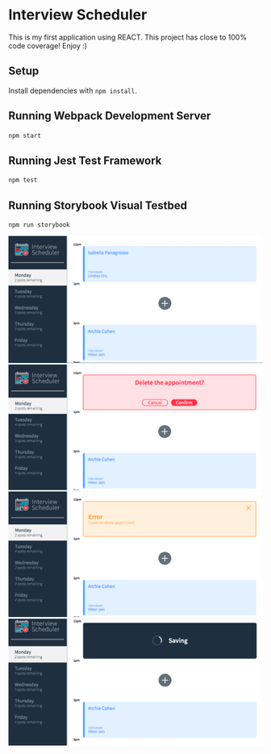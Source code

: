 # Interview Scheduler

This is my first application using REACT. This project has close to 100% code coverage! Enjoy :) 

## Setup

Install dependencies with `npm install`.

## Running Webpack Development Server

```sh
npm start
```

## Running Jest Test Framework

```sh
npm test
```

## Running Storybook Visual Testbed

```sh
npm run storybook
```
!["Screenshot of the layout of the Interview App"](https://github.com/izzybella12/scheduler/blob/master/docs/layout.png?raw=true)
!["Screenshot of a confirmation notification before an interview is deleted"](https://github.com/izzybella12/scheduler/blob/master/docs/delete_confirmation.png?raw=true)
!["Screenshot of an error message when the server cannot fulfull an API request"](https://github.com/izzybella12/scheduler/blob/master/docs/error_http_request.png?raw=true)
!["Screenshot of an interview being saved after it has been created or edited"](https://github.com/izzybella12/scheduler/blob/master/docs/saving.png?raw=true)
